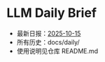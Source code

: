 # LLM Daily Brief

- 最新日报：[2025-10-15](./daily/2025-10-15.md)
- 所有历史：docs/daily/
- 使用说明见仓库 README.md
